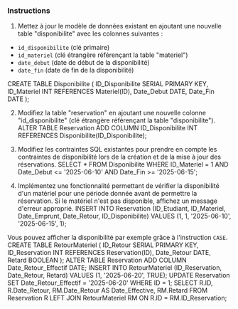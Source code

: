 ### Instructions

1. Mettez à jour le modèle de données existant en ajoutant une nouvelle table "disponibilite" avec les colonnes suivantes : 

* ``id_disponibilite`` (clé primaire)
* ``id_materiel`` (clé étrangère référençant la table "materiel") 
* ``date_debut`` (date de début de la disponibilité) 
* ``date_fin`` (date de fin de la disponibilité) 

CREATE TABLE Disponibilite (
    ID_Disponibilite SERIAL PRIMARY KEY,
    ID_Materiel INT REFERENCES Materiel(ID),
    Date_Debut DATE,
    Date_Fin DATE
);

2. Modifiez la table "reservation" en ajoutant une nouvelle colonne "id_disponibilite" (clé étrangère référençant la table "disponibilite"). 
ALTER TABLE Reservation ADD COLUMN ID_Disponibilite INT REFERENCES Disponibilite(ID_Disponibilite);

3. Modifiez les contraintes SQL existantes pour prendre en compte les contraintes de disponibilité lors de la création et de la mise à jour des réservations.
   SELECT * FROM Disponibilite 
WHERE ID_Materiel = 1 
  AND Date_Debut <= '2025-06-10' 
  AND Date_Fin >= '2025-06-15'; 

5. Implémentez une fonctionnalité permettant de vérifier la disponibilité d'un matériel pour une période donnée avant de permettre la réservation. Si le matériel n'est pas disponible, affichez un message d'erreur approprié. 
INSERT INTO Reservation (ID_Etudiant, ID_Materiel, Date_Emprunt, Date_Retour, ID_Disponibilite)
VALUES (1, 1, '2025-06-10', '2025-06-15', 1);

Vous pouvez afficher la disponibilité par exemple grâce à l'instruction ``CASE``.
CREATE TABLE RetourMateriel (
    ID_Retour SERIAL PRIMARY KEY,
    ID_Reservation INT REFERENCES Reservation(ID),
    Date_Retour DATE,
    Retard BOOLEAN
);
ALTER TABLE Reservation ADD COLUMN Date_Retour_Effectif DATE;
INSERT INTO RetourMateriel (ID_Reservation, Date_Retour, Retard)
VALUES (1, '2025-06-20', TRUE);
UPDATE Reservation
SET Date_Retour_Effectif = '2025-06-20'
WHERE ID = 1;
SELECT R.ID, R.Date_Retour, RM.Date_Retour AS Date_Effective, RM.Retard
FROM Reservation R
LEFT JOIN RetourMateriel RM ON R.ID = RM.ID_Reservation;
